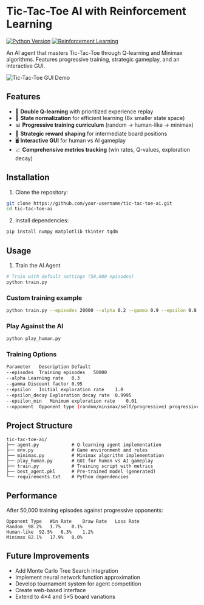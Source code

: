 # Tic-Tac-Toe AI with Reinforcement Learning

[![Python Version](https://img.shields.io/badge/python-3.8%2B-blue)](https://python.org)
[![Reinforcement Learning](https://img.shields.io/badge/Reinforcement%20Learning-Q--learning-orange)](https://en.wikipedia.org/wiki/Q-learning)

An AI agent that masters Tic-Tac-Toe through Q-learning and Minimax algorithms. Features progressive training, strategic gameplay, and an interactive GUI.

![Tic-Tac-Toe GUI Demo](gui_screenshot.png) <!-- Replace with actual screenshot -->

## Features

- 🧠 **Double Q-learning** with prioritized experience replay
- 🔁 **State normalization** for efficient learning (8x smaller state space)
- 📊 **Progressive training curriculum** (random → human-like → minimax)
- 🎯 **Strategic reward shaping** for intermediate board positions
- 🖥️ **Interactive GUI** for human vs AI gameplay
- 📈 **Comprehensive metrics tracking** (win rates, Q-values, exploration decay)

## Installation

1. Clone the repository:
```bash
git clone https://github.com/your-username/tic-tac-toe-ai.git
cd tic-tac-toe-ai
```
2. Install dependencies:
```bash
pip install numpy matplotlib tkinter tqdm
```

## Usage
1. Train the AI Agent
```bash
# Train with default settings (50,000 episodes)
python train.py
```

### Custom training example
```bash
python train.py --episodes 20000 --alpha 0.2 --gamma 0.9 --epsilon 0.8
```

### Play Against the AI
```bash
python play_human.py
```

### Training Options
```bash
Parameter	Description	Default
--episodes	Training episodes	50000
--alpha	Learning rate	0.3
--gamma	Discount factor	0.95
--epsilon	Initial exploration rate	1.0
--epsilon_decay	Exploration decay rate	0.9995
--epsilon_min	Minimum exploration rate	0.01
--opponent	Opponent type (random/minimax/self/progressive)	progressive
```

## Project Structure
```text
tic-tac-toe-ai/
├── agent.py            # Q-learning agent implementation
├── env.py              # Game environment and rules
├── minimax.py          # Minimax algorithm implementation
├── play_human.py       # GUI for human vs AI gameplay
├── train.py            # Training script with metrics
├── best_agent.pkl      # Pre-trained model (generated)
└── requirements.txt    # Python dependencies
```

## Performance
After 50,000 training episodes against progressive opponents:
```table
Opponent Type	Win Rate	Draw Rate	Loss Rate
Random	98.2%	1.7%	0.1%
Human-like	92.5%	6.3%	1.2%
Minimax	82.1%	17.9%	0.0%
```
## Future Improvements
- Add Monte Carlo Tree Search integration
- Implement neural network function approximation
- Develop tournament system for agent competition
- Create web-based interface
- Extend to 4×4 and 5×5 board variations
